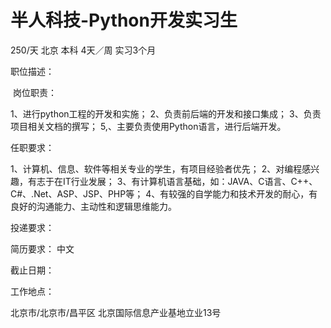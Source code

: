 # 半人科技-Python开发实习生

250/天 北京 本科 4天／周 实习3个月

职位描述：

​	岗位职责：  

 1、进行python工程的开发和实施；  2、负责前后端的开发和接口集成；  3、负责项目相关文档的撰写；  5,、主要负责使用Python语言，进行后端开发。    

任职要求：   

1、计算机、信息、软件等相关专业的学生，有项目经验者优先；  2、对编程感兴趣，有志于在IT行业发展；  3、有计算机语言基础，如：JAVA、C语言、C++、C#、.Net、ASP、JSP、PHP等；  4、有较强的自学能力和技术开发的耐心，有良好的沟通能力、主动性和逻辑思维能力。    

投递要求：

简历要求： 中文

截止日期：

工作地点：

北京市/北京市/昌平区 北京国际信息产业基地立业13号